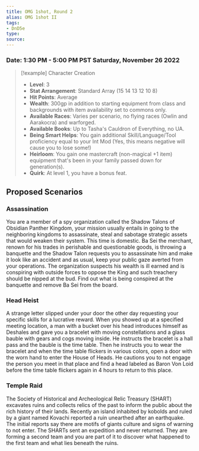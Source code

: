 ```yaml
---
title: OMG 1shot, Round 2
alias: OMG 1shot II
tags:
- DnD5e 
type:
source: 
---
```


### Date: 1:30 PM - 5:00 PM PST Saturday, November 26 2022

> [!example] Character Creation
> - **Level**: 3
> - **Stat Arrangement**: Standard Array (15 14 13 12 10 8)
> - **Hit Points**: Average
> - **Wealth**: 300gp in addition to starting equipment from class and backgrounds with item availability set to commons only.
> - **Available Races**: Varies per scenario, no flying races (Owlin and Aarakocra) and warforged.
> - **Available Books**: Up to Tasha's Cauldron of Everything, no UA.
> - **Being Smart Helps**: You gain additional Skill/Language/Tool proficiency equal to your Int Mod (Yes, this means negative will cause you to lose some!)
> - **Heirloom**: You gain one mastercraft (non-magical +1 item) equipment that's been in your family passed down for generation(s).
> - **Quirk**: At level 1, you have a bonus feat. 

## Proposed Scenarios
### Assassination
You are a member of a spy organization called the Shadow Talons of Obsidian Panther Kingdom, your mission usually entails in going to the neighboring kingdoms to assassinate, steal and sabotage strategic assets that would weaken their system. This time is domestic. Ba Sei the merchant, renown for his trades in perishable and questionable goods, is throwing a banquette and the Shadow Talon requests you to assassinate him and make it look like an accident and as usual, keep your public gaze averted from your operations. The organization suspects his wealth is ill earned and is conspiring with outside forces to oppose the King and such treachery should be nipped at the bud. Find out what is being conspired at the banquette and remove Ba Sei from the board.
### Head Heist
A strange letter slipped under your door the other day requesting your specific skills for a lucrative reward. When you showed up at a specified meeting location, a man with a bucket over his head introduces himself as Deshales and gave you a bracelet with moving constellations and a glass bauble with gears and cogs moving inside. He instructs the bracelet is a hall pass and the bauble is the time table. Then he instructs you to wear the bracelet and when the time table flickers in various colors, open a door with the worn hand to enter the House of Heads. He cautions you to not engage the person you meet in that place and find a head labeled as Baron Von Loid before the time table flickers again in 4 hours to return to this place. 
### Temple Raid
The Society of Historical and Archeological Relic Treasury (SHART) excavates ruins and collects relics of the past to inform the public about the rich history of their lands. Recently an island inhabited by kobolds and ruled by a giant named Kovachi reported a ruin unearthed after an earthquake. The initial reports say there are motifs of giants culture and signs of warning to not enter. The SHARTs sent an expedition and never returned. They are forming a second team and you are part of it to discover what happened to the first team and what lies beneath the ruins. 